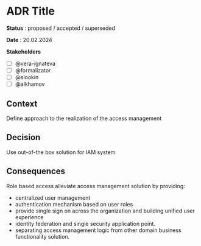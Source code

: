 # ADR Title

**Status** : proposed / accepted / superseded

**Date** : 20.02.2024

**Stakeholders**

- [ ] @vera-ignateva
- [ ] @formalizator
- [ ] @slookin
- [ ] @alkhamov

## Context
Define approach to the realization of the access management

## Decision
Use out-of-the box solution for IAM system

## Consequences
Role based access alleviate access management solution by providing: 
- centralized user management 
- authentication mechanism based on user roles
- provide single sign on across the organization and building unified user experience
- identity federation and single security application point.
- separating access management logic from other domain business functionality solution.
